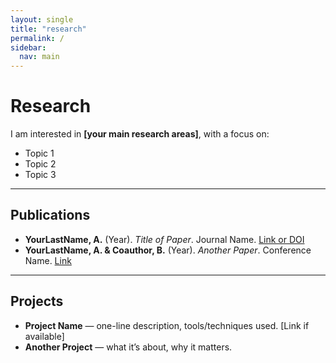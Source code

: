 ```yaml
---
layout: single
title: "research"
permalink: /
sidebar:
  nav: main
---
```


# Research

I am interested in **[your main research areas]**, with a focus on:
- Topic 1
- Topic 2
- Topic 3

---

## Publications

- **YourLastName, A.** (Year). *Title of Paper*. Journal Name. [Link or DOI](https://example.com)
- **YourLastName, A. & Coauthor, B.** (Year). *Another Paper*. Conference Name. [Link](https://example.com)

---

## Projects

- **Project Name** — one-line description, tools/techniques used. [Link if available]
- **Another Project** — what it’s about, why it matters.
